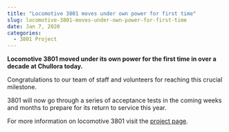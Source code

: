 ```yaml
---
title: "Locomotive 3801 moves under own power for first time"
slug: locomotive-3801-moves-under-own-power-for-first-time
date: Jan 7, 2020
categories:
  - 3801 Project
---
```



**Locomotive 3801 moved under its own power for the first time in over a decade at Chullora today.**

Congratulations to our team of staff and volunteers for reaching this crucial milestone.

3801 will now go through a series of acceptance tests in the coming weeks and months to prepare for its return to service this year.

For more information on locomotive 3801 visit the [project page](http://www.thnsw.com.au/3801).
